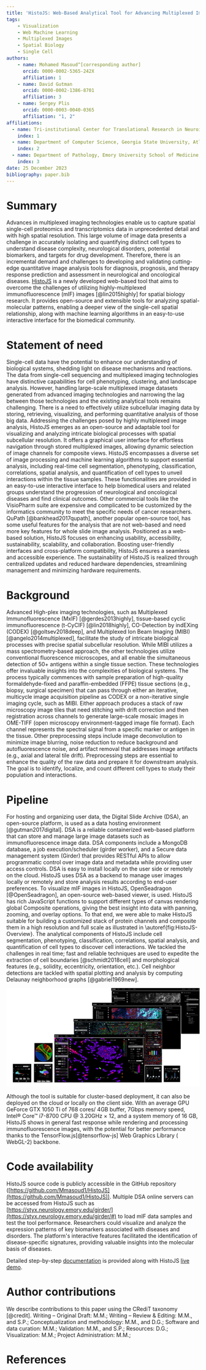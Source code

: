 ```yaml
---
title: 'HistoJS: Web-Based Analytical Tool for Advancing Multiplexed Images'
tags:
    - Visualization
    - Web Machine Learning
    - Multiplexed Images
    - Spatial Biology
    - Single Cell
authors:
    - name: Mohamed Masoud^[corresponding author]
      orcid: 0000-0002-5365-242X
      affiliation: 1
    - name: David Gutman
      orcid: 0000-0002-1386-8701
      affiliation: 3      
    - name: Sergey Plis
      orcid: 0000-0003-0040-0365
      affiliation: "1, 2"
affiliations:
  - name: Tri-institutional Center for Translational Research in Neuroimaging and Data Science (TReNDS), Georgia State University, Georgia Institute of Technology, Emory University, Atlanta, United States of America
    index: 1
  - name: Department of Computer Science, Georgia State University, Atlanta, United States of America
    index: 2
  - name: Department of Pathology, Emory University School of Medicine, Atlanta, United States of America
    index: 3    
date: 25 December 2023
bibliography: paper.bib
---
```


# Summary

Advances in multiplexed imaging technologies enable us to capture spatial single-cell proteomics and transcriptomics data in unprecedented detail and with high spatial resolution. This large volume of image data presents a challenge in accurately isolating and quantifying distinct cell types to understand disease complexity, neurological disorders, potential biomarkers, and targets for drug development. Therefore, there is an incremental demand and challenges to developing and validating cutting-edge quantitative image analysis tools for diagnosis, prognosis, and therapy response prediction and assessment in neurological and oncological diseases. [HistoJS](https://github.com/Mmasoud1/HistoJS) is a newly developed web-based tool that aims to overcome the challenges of utilizing highly-multiplexed immunofluorescence (mIF) images [@lin2015highly] for spatial biology research. It provides open-source and extensible tools for analyzing spatial-molecular patterns, enabling a deeper view of the single-cell spatial relationship, along with machine learning algorithms in an easy-to-use interactive interface for the biomedical community. 



# Statement of need

Single-cell data have the potential to enhance our understanding of biological systems, shedding light on disease mechanisms and reactions. The data from single-cell sequencing and multiplexed imaging technologies have distinctive capabilities for cell phenotyping, clustering, and landscape analysis.
However, handling large-scale multiplexed image datasets generated from advanced imaging technologies and narrowing the lag between those technologies and the existing analytical tools remains challenging. There is a need to effectively utilize subcellular imaging data by storing, retrieving, visualizing, and performing quantitative analysis of those big data. Addressing the challenges posed by highly multiplexed image analysis, HistoJS emerges as an open-source and adaptable tool for visualizing and analyzing intricate biological processes with spatial subcellular resolution. It offers a graphical user interface for effortless navigation through stored multiplexed images, allowing dynamic selection of image channels for composite views. HistoJS encompasses a diverse set of image processing and machine learning algorithms to support essential analysis, including real-time cell segmentation, phenotyping, classification, correlations, spatial analysis, and quantification of cell types to unveil interactions within the tissue samples. These functionalities are provided in an easy-to-use interactive interface to help biomedical users and related groups understand the progression of neurological and oncological diseases and find clinical outcomes. Other commercial tools like the VisioPharm suite are expensive and complicated to be customized by the informatics community to meet the specific needs of cancer researchers. QuPath [@bankhead2017qupath], another popular open-source tool, has some useful features for the analysis that are not web-based and need more key features for whole slide image analysis. Positioned as a web-based solution, HistoJS focuses on enhancing usability, accessibility, sustainability, scalability,  and collaboration. Boosting user-friendly interfaces and cross-platform compatibility, HistoJS ensures a seamless and accessible experience. The sustainability of HistoJS is realized through centralized updates and reduced hardware dependencies, streamlining management and minimizing hardware requirements.





# Background

Advanced High-plex imaging technologies, such as Multiplexed Immunofluorescence (MxIF) [@gerdes2013highly], tissue-based cyclic immunofluorescence (t-CyCIF) [@lin2018highly], CO-Detection by indEXing (CODEX) [@goltsev2018deep], and Multiplexed Ion Beam Imaging (MIBI) [@angelo2014multiplexed], facilitate the study of intricate biological processes with precise spatial subcellular resolution. While MIBI utilizes a mass spectrometry-based approach, the other technologies utilize conventional fluorescence microscopes, and all enable the simultaneous detection of 50+ antigens within a single tissue section. These technologies offer invaluable insights into the complexities of biological systems. The process typically commences with sample preparation of high-quality formaldehyde-fixed and paraffin-embedded (FFPE)  tissue sections (e.g., biopsy, surgical specimen) that can pass through either an iterative, multicycle image acquisition pipeline as CODEX or a non-iterative single imaging cycle, such as MIBI. Either approach produces a stack of raw microscopy image tiles that need stitching with drift correction and then registration across channels to generate large-scale mosaic images in OME-TIFF (open microscopy environment-tagged image file format). Each channel represents the spectral signal from a specific marker or antigen in the tissue. Other preprocessing steps include image deconvolution to minimize image blurring,  noise reduction to reduce background and autofluorescence noise, and artifact removal that addresses image artifacts (e.g., axial and lateral tile drift). Preprocessing steps are essential to enhance the quality of the raw data and prepare it for downstream analysis. The goal is to identify, localize, and count different cell types to study their population and interactions.


# Pipeline

For hosting and organizing user data, the Digital Slide Archive (DSA), an open-source platform, is used as a data hosting environment [@gutman2017digital]. DSA is a reliable containerized web-based platform that can store and manage large image datasets such as immunofluorescence image data. DSA components include a MongoDB database, a job execution/scheduler (girder worker), and a Secure data management system (Girder) that provides RESTful APIs to allow programmatic control over image data and metadata while providing user access controls. DSA is easy to install locally on the user side or remotely on the cloud. HistoJS uses DSA as a backend to manage user images locally or remotely and store analysis results according to end-user preferences. To visualize mIF images in HistoJS, OpenSeadragon [@OpenSeadragon], an open-source web-based viewer, is used. HistoJS has rich JavaScript functions to support different types of canvas rendering global Composite operations, giving the best insight into data with panning, zooming, and overlay options. To that end, we were able to make HistoJS suitable for building a customized stack of protein channels and composite them in a high resolution and full scale as illustrated in \autoref{fig:HistoJS-Overview}. The analytical components of HistoJS include cell segmentation, phenotyping, classification, correlations, spatial analysis, and quantification of cell types to discover cell interactions. We tackled the challenges in real time; fast and reliable techniques are used to expedite the extraction of cell boundaries [@schmidt2018cell] and morphological features (e.g., solidity, eccentricity, orientation, etc.). Cell neighbor detections are tackled with spatial plotting and analysis by computing Delaunay neighborhood graphs [@gabriel1969new].  


![HistoJS graphical interface overview. Biological statistical tasks such as biological cell biomarkers histogram, sample statistics quartiles, cell classification, correlations, spatial analysis, and quantification of specific marker expression are available for cell analysis and discovering the cell interactions. (Dataset [@DataSet-1]).\label{fig:HistoJS-Overview}](Overview_New.png)


Although the tool is suitable for cluster-based deployment, it can also be deployed on the cloud or locally on the client side. With an average GPU GeForce GTX 1050 Ti of 768 cores/ 4GB buffer, 7Gbps memory speed, Intel® Core™ i7-8700 CPU @ 3.20GHz × 12, and a system memory of 16 GB, HistoJS shows in general fast response while rendering and processing immunofluorescence images, with the potential for better performance thanks to the TensorFlow.js[@tensorflow-js] Web Graphics Library ( WebGL-2) backbone.  

# Code availability


HistoJS source code is publicly accessible in the GitHub repository  ([https://github.com/Mmasoud1/HistoJS](https://github.com/Mmasoud1/HistoJS)). Multiple DSA online servers can be accessed from HistoJS such as [https://styx.neurology.emory.edu/girder/](https://styx.neurology.emory.edu/girder/#) to load mIF data samples and test the tool performance. Researchers could visualize and analyze the expression patterns of key biomarkers associated with diseases and disorders. The platform's interactive features facilitated the identification of disease-specific signatures, providing valuable insights into the molecular basis of diseases.

Detailed step-by-step [documentation](https://github.com/Mmasoud1/HistoJS/wiki) is provided along with HistoJS [live demo](https://Mmasoud1.github.io/HistoJS/).  


# Author contributions

We describe contributions to this paper using the CRediT taxonomy [@credit].
Writing – Original Draft: M.M.; 
Writing – Review & Editing: M.M., and S.P.;
Conceptualization and methodology: M.M., and D.G.;
Software and data curation: M.M.;
Validation: M.M., and S.P.;
Resources: D.G.;
Visualization: M.M.;
Project Administration: M.M.;


# References


